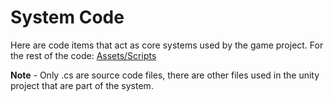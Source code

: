 # System Code
Here are code items that act as core systems used by the game project.
For the rest of the code: [Assets/Scripts](/SpiderGameProject/Assets/Scripts/)

**Note** - Only .cs are source code files, there are other files used in the unity project that are part of the system.
